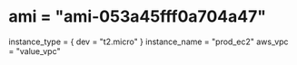 # ami           = "ami-053a45fff0a704a47"
instance_type = { dev = "t2.micro" }
instance_name = "prod_ec2"
aws_vpc       = "value_vpc"